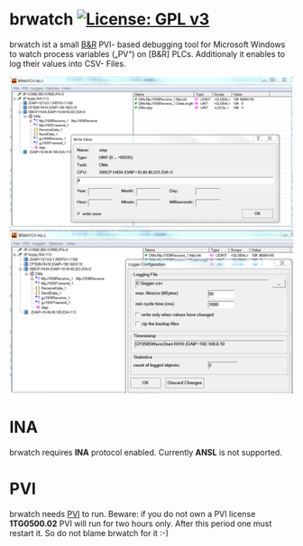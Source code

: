 # brwatch [![License: GPL v3](https://img.shields.io/badge/License-GPL%20v3-blue.svg)](https://www.gnu.org/licenses/gpl-3.0)

brwatch ist a small [B&amp;R](https://www.br-automation.com) PVI- based debugging tool for Microsoft Windows to watch process variables („PV“) on [B&amp;R] PLCs. 
Additionaly it enables to log their values into CSV- Files.

![Screenshot 1](https://github.com/hilch/brwatch/blob/master/screenshot1.PNG)
![Screenshot 2](https://github.com/hilch/brwatch/blob/master/screenshot2.PNG)

# INA
brwatch requires **INA** protocol enabled. 
Currently **ANSL** is not supported.

# PVI
brwatch needs [PVI](https://www.br-automation.com/en/downloads/#categories=Software/Automation+NET%2FPVI) to run.
Beware: if you do not own a PVI license **1TG0500.02** PVI will run for two hours only. After this period one must restart it.
So do not blame brwatch for it :-)


